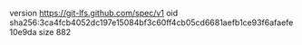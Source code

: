 version https://git-lfs.github.com/spec/v1
oid sha256:3ca4fcb4052dc197e15084bf3c60ff4cb05cd6681aefb1ce93f6afaefe10e9da
size 882
